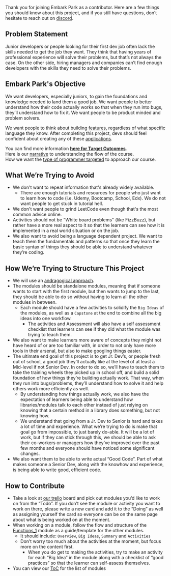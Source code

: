 Thank you for joining Embark Park as a contributor. Here are a few things you should know about this project, and if you still have questions, don’t hesitate to reach out on [discord](https://discordapp.com/channels/934598444629241916/934598444629241919).  

## Problem Statement
Junior developers or people looking for their first dev job often lack the skills needed to get the job they want. They think that having years of professional experience will solve their problems, but that’s not always the case. On the other side, hiring managers and companies can’t find enough developers with the skills they need to solve their problems.  

## Embark Park's Objective
We want developers, especially juniors, to gain the foundations and knowledge needed to land them a good job. We want people to better understand how their code actually works so that when they run into bugs, they’ll understand how to fix it. We want people to be product minded and problem solvers.  

We want people to think about building [features](./resources/feature_primitives.md), regardless of what specific language they know. After completing this project, devs should feel confident about creating any of these [applications](./resources/app_types.md).

You can find more information **[here for Target Outcomes](./meta/target_outcomes.md)**.  
Here is our [narrative](./structure/toc_narrative.md) to understanding the flow of the course.  
How we want the [type of programmer targeted](./meta/type_of_programming.md) to approach our course.

## What We’re Trying to Avoid
* We don't want to repeat information that's already widely available.  
  * There are enough tutorials and resources for people who just want to learn how to code (i.e. Udemy, Bootcamp, School, Edx). We do not want people to get stuck in tutorial hell.  
* We don't want people to grind LeetCode even though that's the most common advice online.
* Activities should not be "White board problems" (like FizzBuzz), but rather have a more real aspect to it so that the learners can see how it is implemented in a real world situation or on the job.
* We also want to avoid being a language dependent project. We want to teach them the fundamentals and patterns so that once they learn the basic syntax of things they should be able to understand whatever they’re coding.

## How We’re Trying to Structure This Project 
* We will use an [andragogical approach](./meta/androgogical_approach.md).
* The modules should be standalone modules, meaning that if someone wants to start with the first module, but then wants to jump to the last, they should be able to do so without having to learn all the other modules in between.
  * Each module should have a few activities to solidify the `Big Ideas` of the modules, as well as a `Capstone` at the end to combine all the big ideas into one workflow.
    * The activities and Assessment will also have a self assessment checklist that learners can see if they did what the module was trying to teach them.
* We also want to make learners more aware of concepts they might not have heard of or are too familiar with, in order to not only have more tools in their arsenal, but also to make googling things easier.
* The ultimate end goal of this project is to get Jr. Dev’s, or people fresh out of school, a good job they’ll actually like at the level of at least a Mid-level if not Senior Dev. In order to do so, we’ll have to teach them to take the training wheels they picked up in school off, and build a solid foundation of how things they’re building actually work. That way, when they run into bugs/problems, they’ll understand how to solve it and help others work more efficiently as well.
  * By understanding how things actually work, we also have the expectation of learners being able to understand how libraries/modules talk to each other instead of just relying on knowing that a certain method in a library does something, but not knowing how.
  * We understand that going from a Jr. Dev to Senior is hard and takes a lot of time and experience. What we’re trying to do is make that goal go from impossible, to just barely do-able. It will be a lot of work, but if they can stick through this, we should be able to ask their co-workers or managers how they’ve improved over the past few months and everyone should have noticed some significant changes.
* We also want them to be able to write actual “Good Code”. Part of what makes someone a Senior Dev, along with the knowhow and experience, is being able to write good, efficient code.

## How to Contribute
* Take a look at [our trello](https://trello.com/invite/b/LJFxr2tb/a4da82cd20a82d989ffff6c7950afef6/embark-park) board and pick out modules you’d like to work on from the “Todo”. If you don’t see the module or activity you want to work on there, please write a new card and add it to the “Doing” as well as assigning yourself the card so everyone can be on the same page about what is being worked on at the moment.
* When working on a module, follow the flow and structure of the [Functions_1](./modules/functions_1/overview.md) module as a guide/template for the other modules.
  * It should include: `Overview`, `Big Ideas`, `Summary` and `Activities`
  * Don’t worry too much about the activities at the moment, but focus more on the content first.
    * When you do get to making the activities, try to make an activity for each “Big Idea” in the module along with a checklist of “good practices” so that the learner can self-assess themselves.
* You can view our [ToC](./toc.md) for the list of modules
